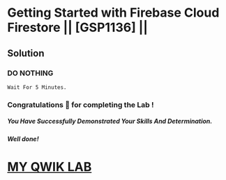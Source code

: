 # Getting Started with Firebase Cloud Firestore || [GSP1136] ||

## Solution

### DO NOTHING

```
Wait For 5 Minutes.
```

### Congratulations 🎉 for completing the Lab !

##### *You Have Successfully Demonstrated Your Skills And Determination.*

#### *Well done!*

# [MY QWIK LAB](https://www.youtube.com/@MyQwiklab)
